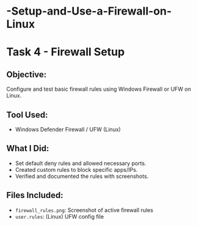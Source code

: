 # -Setup-and-Use-a-Firewall-on-Linux
# Task 4 - Firewall Setup

## Objective:
Configure and test basic firewall rules using Windows Firewall or UFW on Linux.

## Tool Used:
- Windows Defender Firewall / UFW (Linux)

## What I Did:
- Set default deny rules and allowed necessary ports.
- Created custom rules to block specific apps/IPs.
- Verified and documented the rules with screenshots.

## Files Included:
- `firewall_rules.png`: Screenshot of active firewall rules
- `user.rules`: (Linux) UFW config file
